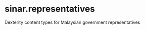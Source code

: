 sinar.representatives
=====================

Dexterity content types for Malaysian government representatives